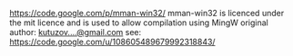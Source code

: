 https://code.google.com/p/mman-win32/
mman-win32  is licenced under the mit licence 
and is used to allow compilation using MingW
original author: kutuzov....@gmail.com
see: https://code.google.com/u/108605489679992318843/

